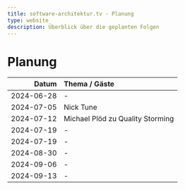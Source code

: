 ```yaml
---
title: software-architektur.tv - Planung
type: website
description: Überblick über die geplanten Folgen
---
```


# Planung

|      Datum | Thema / Gäste                    |
|-----------:|:---------------------------------|
| 2024-06-28 | -                                |
| 2024-07-05 | Nick Tune                        |
| 2024-07-12 | Michael Plöd zu Quality Storming |
| 2024-07-19 | -                                |
| 2024-07-19 | -                                |
| 2024-08-30 | -                                |
| 2024-09-06 | -                                |
| 2024-09-13 | -                                |

